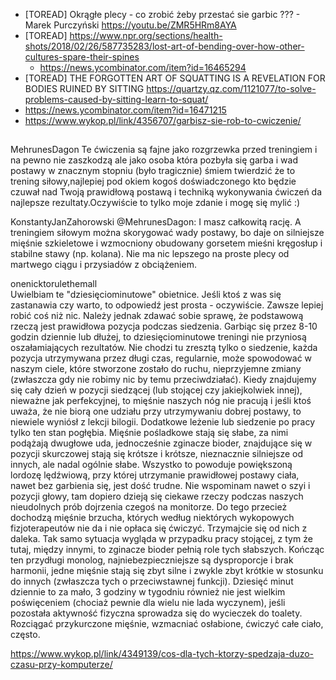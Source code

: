 - [TOREAD] Okrągłe plecy - co zrobić żeby przestać sie garbic ??? - Marek Purczyński https://youtu.be/ZMR5HRm8AYA
- [TOREAD] https://www.npr.org/sections/health-shots/2018/02/26/587735283/lost-art-of-bending-over-how-other-cultures-spare-their-spines
  - https://news.ycombinator.com/item?id=16465294
-  [TOREAD] THE FORGOTTEN ART OF SQUATTING IS A REVELATION FOR BODIES RUINED BY SITTING https://quartzy.qz.com/1121077/to-solve-problems-caused-by-sitting-learn-to-squat/
  - https://news.ycombinator.com/item?id=16471215
- https://www.wykop.pl/link/4356707/garbisz-sie-rob-to-cwiczenie/

##

MehrunesDagon
Te ćwiczenia są fajne jako rozgrzewka przed treningiem i na pewno nie zaszkodzą ale jako osoba która pozbyła się garba i wad postawy w znacznym stopniu (było tragicznie) śmiem twierdzić że to trening siłowy,najlepiej pod okiem kogoś doświadczonego kto będzie czuwał nad Twoją prawidłową postawą i techniką wykonywania ćwiczeń da najlepsze rezultaty.Oczywiście to tylko moje zdanie i mogę się mylić :)

KonstantyJanZahorowski
@MehrunesDagon: I masz całkowitą rację. A treningiem siłowym można skorygować wady postawy, bo daje on silniejsze mięśnie szkieletowe i wzmocniony obudowany gorsetem mieśni kręgosłup i stabilne stawy (np. kolana). Nie ma nic lepszego na proste plecy od martwego ciągu i przysiadów z obciążeniem.

onenicktorulethemall  
Uwielbiam te "dziesięciominutowe" obietnice. Jeśli ktoś z was się zastanawia czy warto, to odpowiedź jest prosta - oczywiście. Zawsze lepiej robić coś niż nic. Należy jednak zdawać sobie sprawę, że podstawową rzeczą jest prawidłowa pozycja podczas siedzenia. Garbiąc się przez 8-10 godzin dziennie lub dłużej, to dziesięciominutowe treningi nie przyniosą oszałamiających rezultatów. Nie chodzi tu zresztą tylko o siedzenie, każda pozycja utrzymywana przez długi czas, regularnie, może spowodować w naszym ciele, które stworzone zostało do ruchu, nieprzyjemne zmiany (zwłaszcza gdy nie robimy nic by temu przeciwdziałać). Kiedy znajdujemy się cały dzień w pozycji siedzącej (lub stojącej czy jakiejkolwiek innej), nieważne jak perfekcyjnej, to mięśnie naszych nóg nie pracują i jeśli ktoś uważa, że nie biorą one udziału przy utrzymywaniu dobrej postawy, to niewiele wyniósł z lekcji bilogii. Dodatkowe leżenie lub siedzenie po pracy tylko ten stan pogłębia. Mięśnie pośladkowe stają się słabe, za nimi podążają dwugłowe uda, jednocześnie zginacze bioder, znajdujące się w pozycji skurczowej stają się krótsze i krótsze, nieznacznie silniejsze od innych, ale nadal ogólnie słabe. Wszystko to powoduje powiększoną lordozę lędźwiową, przy której utrzymanie prawidłowej postawy ciała, nawet bez garbienia się, jest dość trudne. Nie wspominam nawet o szyi i pozycji głowy, tam dopiero dzieją się ciekawe rzeczy podczas naszych nieudolnych prób dojrzenia czegoś na monitorze. Do tego przecież dochodzą mięśnie brzucha, których według niektórych wykopowych fizjoterapeutów nie da i nie opłaca się ćwiczyć. Trzymajcie się od nich z daleka. Tak samo sytuacja wygląda w przypadku pracy stojącej, z tym że tutaj, między innymi, to zginacze bioder pełnią role tych słabszych. Kończąc ten przydługi monolog, najniebezpieczniejsze są dysproporcje i brak harmonii, jedne mięśnie stają się zbyt silne i zwykle zbyt krótkie w stosunku do innych (zwłaszcza tych o przeciwstawnej funkcji). Dziesięć minut dziennie to za mało, 3 godziny w tygodniu również nie jest wielkim poświęceniem (chociaż pewnie dla wielu nie lada wyczynem), jeśli pozostała aktywność fizyczna sprowadza się do wycieczek do toalety. Rozciągać przykurczone mięśnie, wzmacniać osłabione, ćwiczyć całe ciało, często.

https://www.wykop.pl/link/4349139/cos-dla-tych-ktorzy-spedzaja-duzo-czasu-przy-komputerze/